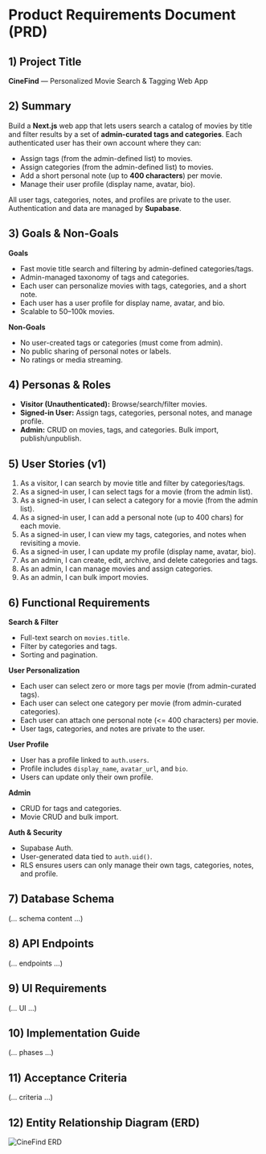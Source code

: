 # Product Requirements Document (PRD)

## 1) Project Title

**CineFind** — Personalized Movie Search & Tagging Web App

## 2) Summary

Build a **Next.js** web app that lets users search a catalog of movies by title and filter results by a set of **admin-curated tags and categories**. Each authenticated user has their own account where they can:

- Assign tags (from the admin-defined list) to movies.  
- Assign categories (from the admin-defined list) to movies.  
- Add a short personal note (up to **400 characters**) per movie.  
- Manage their user profile (display name, avatar, bio).  

All user tags, categories, notes, and profiles are private to the user. Authentication and data are managed by **Supabase**.  

## 3) Goals & Non-Goals

**Goals**  
- Fast movie title search and filtering by admin-defined categories/tags.  
- Admin-managed taxonomy of tags and categories.  
- Each user can personalize movies with tags, categories, and a short note.  
- Each user has a user profile for display name, avatar, and bio.  
- Scalable to 50–100k movies.  

**Non-Goals**  
- No user-created tags or categories (must come from admin).  
- No public sharing of personal notes or labels.  
- No ratings or media streaming.  

## 4) Personas & Roles

- **Visitor (Unauthenticated):** Browse/search/filter movies.  
- **Signed-in User:** Assign tags, categories, personal notes, and manage profile.  
- **Admin:** CRUD on movies, tags, and categories. Bulk import, publish/unpublish.  

## 5) User Stories (v1)

1. As a visitor, I can search by movie title and filter by categories/tags.  
2. As a signed-in user, I can select tags for a movie (from the admin list).  
3. As a signed-in user, I can select a category for a movie (from the admin list).  
4. As a signed-in user, I can add a personal note (up to 400 chars) for each movie.  
5. As a signed-in user, I can view my tags, categories, and notes when revisiting a movie.  
6. As a signed-in user, I can update my profile (display name, avatar, bio).  
7. As an admin, I can create, edit, archive, and delete categories and tags.  
8. As an admin, I can manage movies and assign categories.  
9. As an admin, I can bulk import movies.  

## 6) Functional Requirements

**Search & Filter**  
- Full-text search on `movies.title`.  
- Filter by categories and tags.  
- Sorting and pagination.  

**User Personalization**  
- Each user can select zero or more tags per movie (from admin-curated tags).  
- Each user can select one category per movie (from admin-curated categories).  
- Each user can attach one personal note (<= 400 characters) per movie.  
- User tags, categories, and notes are private to the user.  

**User Profile**  
- User has a profile linked to `auth.users`.  
- Profile includes `display_name`, `avatar_url`, and `bio`.  
- Users can update only their own profile.  

**Admin**  
- CRUD for tags and categories.  
- Movie CRUD and bulk import.  

**Auth & Security**  
- Supabase Auth.  
- User-generated data tied to `auth.uid()`.  
- RLS ensures users can only manage their own tags, categories, notes, and profile.  

## 7) Database Schema

(… schema content …)

## 8) API Endpoints

(… endpoints …)

## 9) UI Requirements

(… UI …)

## 10) Implementation Guide

(… phases …)

## 11) Acceptance Criteria

(… criteria …)

## 12) Entity Relationship Diagram (ERD)

![CineFind ERD](cinefind_erd.png)
